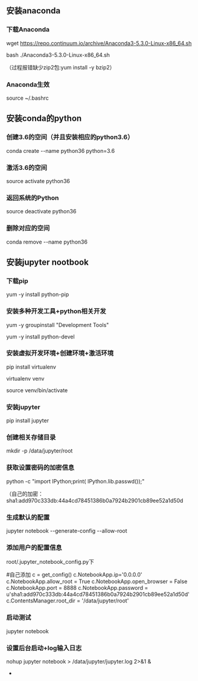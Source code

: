 
## 安装anaconda ##
### 下载Anaconda ###



wget https://repo.continuum.io/archive/Anaconda3-5.3.0-Linux-x86_64.sh


bash ./Anaconda3-5.3.0-Linux-x86_64.sh

（过程报错缺少zip2包:yum install -y bzip2）

### Anaconda生效 ###


source ~/.bashrc


## 安装conda的python ##


### 创建3.6的空间（并且安装相应的python3.6） ###

conda create --name python36 python=3.6

### 激活3.6的空间 ###

source activate python36

### 返回系统的Python ###

source deactivate python36



### 删除对应的空间 ###

conda remove --name python36

## 安装jupyter nootbook ##

### 下载pip ###

yum -y install python-pip


### 安装多种开发工具+python相关开发 ###

yum -y groupinstall "Development Tools"

yum -y install python-devel

### 安装虚拟开发环境+创建环境+激活环境 ###

pip install virtualenv

virtualenv venv

source venv/bin/activate

### 安装jupyter ###

pip install jupyter


### 创建相关存储目录 ###

mkdir  -p  /data/jupyter/root


### 获取设置密码的加密信息 ###

python -c "import IPython;print( IPython.lib.passwd());"


（自己的加密：sha1:add970c333db:44a4cd78451386b0a7924b2901cb89ee52a1d50d


### 生成默认的配置 ###

jupyter notebook --generate-config --allow-root



### 添加用户的配置信息 ###


root/.jupyter_notebook_config.py下


#自己添加
c = get_config()
c.NotebookApp.ip='0.0.0.0'
c.NotebookApp.allow_root = True
c.NotebookApp.open_browser = False
c.NotebookApp.port = 8888
c.NotebookApp.password = u'sha1:add970c333db:44a4cd78451386b0a7924b2901cb89ee52a1d50d'
c.ContentsManager.root_dir = '/data/jupyter/root'


### 启动测试 ###

jupyter notebook




### 设置后台启动+log输入日志 ###


nohup jupyter notebook > /data/jupyter/jupyter.log 2>&1 &








-